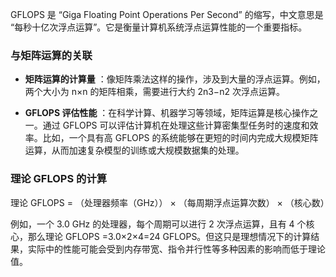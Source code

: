 GFLOPS 是 “Giga Floating Point Operations Per Second” 的缩写，中文意思是 “每秒十亿次浮点运算”。它是衡量计算机系统浮点运算性能的一个重要指标。

### 与矩阵运算的关联

- **矩阵运算的计算量** ：像矩阵乘法这样的操作，涉及到大量的浮点运算。例如，两个大小为 n×n 的矩阵相乘，需要进行大约 2n3−n2 次浮点运算。
    
- **GFLOPS 评估性能** ：在科学计算、机器学习等领域，矩阵运算是核心操作之一。通过 GFLOPS 可以评估计算机在处理这些计算密集型任务时的速度和效率。比如，一个具有高 GFLOPS 的系统能够在更短的时间内完成大规模矩阵运算，从而加速复杂模型的训练或大规模数据集的处理。

### 理论 GFLOPS 的计算

理论 GFLOPS = （处理器频率（GHz）） × （每周期浮点运算次数） × （核心数）

例如，一个 3.0 GHz 的处理器，每个周期可以进行 2 次浮点运算，且有 4 个核心，那么理论 GFLOPS =3.0×2×4=24 GFLOPS。但这只是理想情况下的计算结果，实际中的性能可能会受到内存带宽、指令并行性等多种因素的影响而低于理论值。